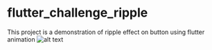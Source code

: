 # flutter_challenge_ripple


This project is a demonstration of ripple effect on button using flutter animation
![alt text]("https://drive.google.com/file/d/1SzaymjgiraUZfsq78Ve85DAel0VmnbJu/view?usp=sharing")

